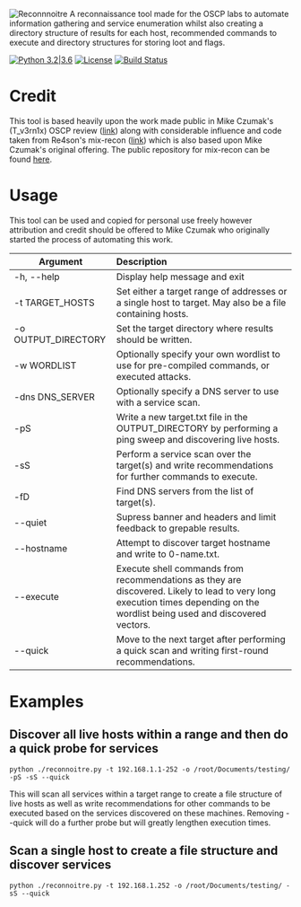 ![Reconnnoitre](https://github.com/codingo/Reconnoitre/blob/master/tank-152362_640.png)
A reconnaissance tool made for the OSCP labs to automate information gathering and service enumeration whilst also creating a directory structure of results for each host, recommended commands to execute and directory structures for storing loot and flags.

[![Python 3.2|3.6](https://img.shields.io/badge/python-3.2|3.6-green.svg)](https://www.python.org/) [![License](https://img.shields.io/badge/license-Public_domain-red.svg)](https://wiki.creativecommons.org/wiki/Public_domain) [![Build Status](https://travis-ci.org/codingo/Reconnoitre.svg?branch=master)](https://travis-ci.org/codingo/Reconnoitre)

# Credit

This tool is based heavily upon the work made public in Mike Czumak's (T_v3rn1x) OSCP review ([link](https://www.securitysift.com/offsec-pwb-oscp/)) along with considerable influence and code taken from Re4son's mix-recon ([link](https://whitedome.com.au/re4son/category/re4son/oscpnotes/)) which is also based upon Mike Czumak's original offering. The public repository for mix-recon can be found [here](https://github.com/Re4son/mix-recon). 

# Usage

This tool can be used and copied for personal use freely however attribution and credit should be offered to Mike Czumak who originally started the process of automating this work.

| Argument        | Description |
| ------------- |:-------------|
| -h, --help | Display help message and exit |
| -t TARGET_HOSTS | Set either a target range of addresses or a single host to target. May also be a file containing hosts. |
| -o OUTPUT_DIRECTORY | Set the target directory where results should be written. |
| -w WORDLIST | Optionally specify your own wordlist to use for pre-compiled commands, or executed attacks. |
| -dns DNS_SERVER | Optionally specify a DNS server to use with a service scan. |
| -pS | Write a new target.txt file in the OUTPUT_DIRECTORY by performing a ping sweep and discovering live hosts. |
| -sS | Perform a service scan over the target(s) and write recommendations for further commands to execute. |
| -fD | Find DNS servers from the list of target(s). |
| --quiet | Supress banner and headers and limit feedback to grepable results. |
| --hostname | Attempt to discover target hostname and write to 0-name.txt. |
| --execute | Execute shell commands from recommendations as they are discovered. Likely to lead to very long execution times depending on the wordlist being used and discovered vectors. |
| --quick | Move to the next target after performing a quick scan and writing first-round recommendations. |


# Examples
## Discover all live hosts within a range and then do a quick probe for services
```
python ./reconnoitre.py -t 192.168.1.1-252 -o /root/Documents/testing/ -pS -sS --quick
```
This will scan all services within a target range to create a file structure of live hosts as well as write recommendations for other commands to be executed based on the services discovered on these machines. Removing --quick will do a further probe but will greatly lengthen execution times.

## Scan a single host to create a file structure and discover services

```
python ./reconnoitre.py -t 192.168.1.252 -o /root/Documents/testing/ -sS --quick
```
